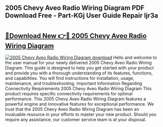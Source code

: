 ## 2005 Chevy Aveo Radio Wiring Diagram PDF Download Free - Part-KGj User Guide Repair ljr3a

# <h2><a href="http://dfsu2z.blite.top/?on=2005+Chevy+Aveo+Radio+Wiring+Diagram">🔗Download New 👉🔴 2005 Chevy Aveo Radio Wiring Diagram</a></h2>

[![2005 Chevy Aveo Radio Wiring Diagram download](https://i.imgur.com/lujVjoI.png)](http://dfsu2z.blite.top/?on=2005+Chevy+Aveo+Radio+Wiring+Diagram)
Hello and welcome to the user manual for your newly delivered 2005 Chevy Aveo Radio Wiring Diagram. This guide is designed to help you get started with your product and provide you with a thorough understanding of its features, functions, and capabilities. You will find instructions for installation, usage, maintenance, and troubleshooting. Important Information Regarding Connectivity Requirements 2005 Chevy Aveo Radio Wiring Diagram This product requires specific connectivity requirements for optimal performance. This 2005 Chevy Aveo Radio Wiring Diagram features a powerful engine and innovative features for exceptional performance. We trust that the 2005 Chevy Aveo Radio Wiring Diagram has been an invaluable resource in your efforts to master your new product. Should you require any assistance, our customer service team is at your disposal.
